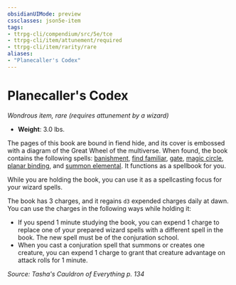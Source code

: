 ```yaml
---
obsidianUIMode: preview
cssclasses: json5e-item
tags:
- ttrpg-cli/compendium/src/5e/tce
- ttrpg-cli/item/attunement/required
- ttrpg-cli/item/rarity/rare
aliases: 
- "Planecaller's Codex"
---
```

# Planecaller's Codex
*Wondrous item, rare (requires attunement by a wizard)*  


- **Weight**: 3.0 lbs.

The pages of this book are bound in fiend hide, and its cover is embossed with a diagram of the Great Wheel of the multiverse. When found, the book contains the following spells: [banishment](Інструменти%20ДМ/CLI/spells/banishment-xphb.md), [find familiar](Інструменти%20ДМ/CLI/spells/find-familiar-xphb.md), [gate](Інструменти%20ДМ/CLI/spells/gate-xphb.md), [magic circle](Інструменти%20ДМ/CLI/spells/magic-circle-xphb.md), [planar binding](Інструменти%20ДМ/CLI/spells/planar-binding-xphb.md), and [summon elemental](Інструменти%20ДМ/CLI/spells/summon-elemental-xphb.md). It functions as a spellbook for you.

While you are holding the book, you can use it as a spellcasting focus for your wizard spells.

The book has 3 charges, and it regains `d3` expended charges daily at dawn. You can use the charges in the following ways while holding it:

- If you spend 1 minute studying the book, you can expend 1 charge to replace one of your prepared wizard spells with a different spell in the book. The new spell must be of the conjuration school.  
- When you cast a conjuration spell that summons or creates one creature, you can expend 1 charge to grant that creature advantage on attack rolls for 1 minute.  

*Source: Tasha's Cauldron of Everything p. 134*